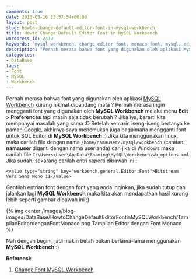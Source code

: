 ```yaml
---
comments: true
date: 2013-03-16 13:57:54+00:00
layout: post
slug: howto-change-default-editor-font-in-mysql-workbench
title: Howto Change Default Editor Font in MySQL Workbench
wordpress_id: 2439
keywords: "mysql workbench, change editor font, monaco font, mysql, editor, change font"
description: "Pernah merasa bahwa font yang digunakan oleh aplikasi MySQL Workbench kurang nikmat dipandang mata? Pernah merasa ingin mengganti font"
categories:
- DataBase
tags:
- Font
- MySQL
- Workbench
---
```


Pernah merasa bahwa font yang digunakan oleh aplikasi [MySQL Workbench](http://dev.mysql.com/downloads/workbench/) kurang nikmat dipandang mata ? Pernah merasa ingin mengganti font yang digunakan oleh **MySQL Workbench** melalui menu **Edit > Preferences** tapi masih saja tidak berubah  ? Jika iya, berarti kita mempunyai masalah yang sama :D Setelah kemarin iseng-iseng bertanya ke paman [Google](http://google.com), akhirnya saya menemukan juga bagaimana mengganti font untuk SQL Editor di **MySQL Workbench** :) Jika kita menggunakan linux, maka carilah file dengan nama `/home/namauser/.mysql/workbench` (catatan: **namauser** diganti dengan nama user anda) dan jika di Windows maka carilah file `C:\Users\User\AppData\Roaming\MySQL\Workbench\wb_options.xml` Jika sudah, sekarang carilah entri seperti dibawah ini :
    
    <value type="string" key="workbench.general.Editor:Font">Bitstream Vera Sans Mono 11</value>

Gantilah entrian font dengan font yang anda inginkan, jika sudah tutup dan jalankan lagi **MySQL Workbench** maka kita akan mendapatkan hasil kurang lebih seperti gambar dibawah ini :)

{% img center /images/blog-images/DataBase/HowtoChangeDefaultEditorFontinMySQLWorkbench/TampilanEditordenganFontMonaco.png Tampilan Editor dengan Font Monaco %}


Nah dengan begini, jadi makin betah bukan berlama-lama menggunakan **MySQL Workbench** :)

**Referensi:**


  1. [Change Font MySQL Workbench](http://starikovs.com/2011/02/20/change-font-mysql-workbench-editor/)